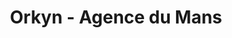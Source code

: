 ---
title: "Orkyn - Agence du Mans"
url: /la-chapelle-saint-aubin/orkyn-agence-du-mans/
shop: approvisionnement médical
---